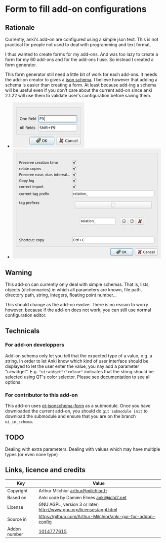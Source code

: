 # Form to fill add-on configurations
## Rationale
Currently, anki's add-on are configured using a simple json text. This is not practical for people not used to deal with programming and text format.

I thus wanted to create forms for my add-ons. And was too lazy to create a form for my 60 add-ons and for the add-ons I use. So instead I created a form generator.

This form generator still need a little bit of work for each add-ons. It needs the add-on creator to gives a [json schema](https://json-schema.org/). I believe however that adding a schema is easier than creating a form. At least because add-ing a schema will be useful even if you don't care about the current add-on since anki 2.1.22 will use them to validate user's configuration before saving them.

* ![Example for Frozen Fields](ff.png)
* ![Example for Copy cards](copy.png)


## Warning
This add-on can currently only deal with simple schemas. That is, lists, objects (dictionnaries) in which all parameters are known, file path, directory path, string, integers, floating point number...

This should change as the add-on evolve. There is no reason to worry however, because if the add-on does not work, you can still use normal configuration editor.

## Technicals

### For add-on developpers
Add-on schema only let you tell that the expected type of a value, e.g. a string. In order to let Anki know which kind of user interface should be displayed to let the user enter the value, you nay add a parameter "ui:widget". E.g. `"ui:widget":"colour"` indicates that the string should be selected using QT's color selector. Please see [documentation](https://github.com/Arthur-Milchior/qt-jsonschema-form/blob/ui_in_schema/USAGE.md) to see all options.

### For contributor to this add-on
This add-on uses [qt-jsonschema-form](https://github.com/Arthur-Milchior/qt-jsonschema-form/tree/ui_in_schema) as a submodule. Once you have downloaded the current add-on, you should do `git submodule init` to download the submodule and ensure that you are on the branch `ui_in_schema`.

## TODO
Dealing with extra parameters. Dealing with values which may have multiple types (or even none type)


## Links, licence and credits

Key         |Value
------------|-------------------------------------------------------------------
Copyright   | Arthur Milchior <arthur@milchior.fr>
Based on    | Anki code by Damien Elmes <anki@ichi2.net>
License     | GNU AGPL, version 3 or later; http://www.gnu.org/licenses/agpl.html
Source in   | https://github.com/Arthur-Milchior/anki-gui-for-addon-config
Addon number| [1014777615](https://ankiweb.net/shared/info/1014777615)
